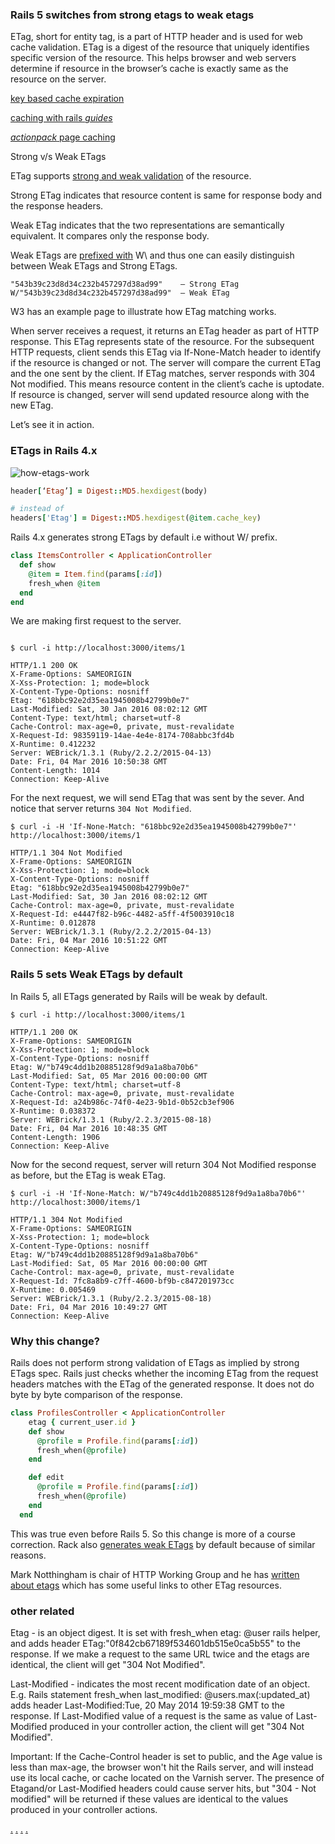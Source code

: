 


### Rails 5 switches from strong etags to weak etags

ETag, short for entity tag, is a part of HTTP header and is used for web cache validation. ETag is a digest of the resource that uniquely identifies specific version of the resource. This helps browser and web servers determine if resource in the browser’s cache is exactly same as the resource on the server.


[key based cache expiration](https://signalvnoise.com/posts/3113-how-key-based-cache-expiration-works)

[caching with rails *guides*](http://edgeguides.rubyonrails.org/caching_with_rails.html)

[*actionpack* page caching](https://github.com/rails/actionpack-page_caching)

Strong v/s Weak ETags

ETag supports [strong and weak validation](https://tools.ietf.org/html/rfc2616#section-13.3.3 ) of the resource.

Strong ETag indicates that resource content is same for response body and the response headers.

Weak ETag indicates that the two representations are semantically equivalent. It compares only the response body.

Weak ETags are [prefixed with](https://github.com/rails/rails/blob/a61bf5f5b63780a3e0b4c2d4339967df82b370de/actionpack/lib/action_dispatch/http/cache.rb#L91-L94) W\ and thus one can easily distinguish between Weak ETags and Strong ETags.

```
"543b39c23d8d34c232b457297d38ad99"    – Strong ETag
W/"543b39c23d8d34c232b457297d38ad99"  – Weak ETag
```

W3 has an example page to illustrate how ETag matching works.

When server receives a request, it returns an ETag header as part of HTTP response. This ETag represents state of the resource. For the subsequent HTTP requests, client sends this ETag via If-None-Match header to identify if the resource is changed or not. The server will compare the current ETag and the one sent by the client. If ETag matches, server responds with 304 Not modified. This means resource content in the client’s cache is uptodate. If resource is changed, server will send updated resource along with the new ETag.

Let’s see it in action.


### ETags in Rails 4.x


![how-etags-work](https://cloud.githubusercontent.com/assets/83296/15085097/1a90c3fe-13a6-11e6-9616-6fb658719f32.png)

```ruby
header[‘Etag’] = Digest::MD5.hexdigest(body)

# instead of
headers['Etag'] = Digest::MD5.hexdigest(@item.cache_key)
```


Rails 4.x generates strong ETags by default i.e without W/ prefix.

```ruby
class ItemsController < ApplicationController
  def show
    @item = Item.find(params[:id])
    fresh_when @item
  end
end
```
We are making first request to the server.

```

$ curl -i http://localhost:3000/items/1

HTTP/1.1 200 OK
X-Frame-Options: SAMEORIGIN
X-Xss-Protection: 1; mode=block
X-Content-Type-Options: nosniff
Etag: "618bbc92e2d35ea1945008b42799b0e7"
Last-Modified: Sat, 30 Jan 2016 08:02:12 GMT
Content-Type: text/html; charset=utf-8
Cache-Control: max-age=0, private, must-revalidate
X-Request-Id: 98359119-14ae-4e4e-8174-708abbc3fd4b
X-Runtime: 0.412232
Server: WEBrick/1.3.1 (Ruby/2.2.2/2015-04-13)
Date: Fri, 04 Mar 2016 10:50:38 GMT
Content-Length: 1014
Connection: Keep-Alive

```

For the next request, we will send ETag that was sent by the sever. And notice that server returns `304 Not Modified`.

```
$ curl -i -H 'If-None-Match: "618bbc92e2d35ea1945008b42799b0e7"' http://localhost:3000/items/1

HTTP/1.1 304 Not Modified
X-Frame-Options: SAMEORIGIN
X-Xss-Protection: 1; mode=block
X-Content-Type-Options: nosniff
Etag: "618bbc92e2d35ea1945008b42799b0e7"
Last-Modified: Sat, 30 Jan 2016 08:02:12 GMT
Cache-Control: max-age=0, private, must-revalidate
X-Request-Id: e4447f82-b96c-4482-a5ff-4f5003910c18
X-Runtime: 0.012878
Server: WEBrick/1.3.1 (Ruby/2.2.2/2015-04-13)
Date: Fri, 04 Mar 2016 10:51:22 GMT
Connection: Keep-Alive
```


### Rails 5 sets Weak ETags by default

In Rails 5, all ETags generated by Rails will be weak by default.


```
$ curl -i http://localhost:3000/items/1

HTTP/1.1 200 OK
X-Frame-Options: SAMEORIGIN
X-Xss-Protection: 1; mode=block
X-Content-Type-Options: nosniff
Etag: W/"b749c4dd1b20885128f9d9a1a8ba70b6"
Last-Modified: Sat, 05 Mar 2016 00:00:00 GMT
Content-Type: text/html; charset=utf-8
Cache-Control: max-age=0, private, must-revalidate
X-Request-Id: a24b986c-74f0-4e23-9b1d-0b52cb3ef906
X-Runtime: 0.038372
Server: WEBrick/1.3.1 (Ruby/2.2.3/2015-08-18)
Date: Fri, 04 Mar 2016 10:48:35 GMT
Content-Length: 1906
Connection: Keep-Alive

```


Now for the second request, server will return 304 Not Modified response as before, but the ETag is weak ETag.


```
$ curl -i -H 'If-None-Match: W/"b749c4dd1b20885128f9d9a1a8ba70b6"' http://localhost:3000/items/1

HTTP/1.1 304 Not Modified
X-Frame-Options: SAMEORIGIN
X-Xss-Protection: 1; mode=block
X-Content-Type-Options: nosniff
Etag: W/"b749c4dd1b20885128f9d9a1a8ba70b6"
Last-Modified: Sat, 05 Mar 2016 00:00:00 GMT
Cache-Control: max-age=0, private, must-revalidate
X-Request-Id: 7fc8a8b9-c7ff-4600-bf9b-c847201973cc
X-Runtime: 0.005469
Server: WEBrick/1.3.1 (Ruby/2.2.3/2015-08-18)
Date: Fri, 04 Mar 2016 10:49:27 GMT
Connection: Keep-Alive
```




### Why this change?

Rails does not perform strong validation of ETags as implied by strong ETags spec. Rails just checks whether the incoming ETag from the request headers matches with the ETag of the generated response. It does not do byte by byte comparison of the response.

```ruby
class ProfilesController < ApplicationController
    etag { current_user.id }
    def show
      @profile = Profile.find(params[:id])
      fresh_when(@profile)
    end

    def edit
      @profile = Profile.find(params[:id])
      fresh_when(@profile)
    end 
  end
```  



This was true even before Rails 5. So this change is more of a course correction. Rack also [generates weak ETags](https://github.com/rack/rack/issues/681) by default because of similar reasons.

Mark Notthingham is chair of HTTP Working Group and he has [written about etags](https://www.mnot.net/blog/2007/08/07/etags) which has some useful links to other ETag resources.



### other related


Etag - is an object digest. It is set with fresh_when etag: @user rails helper, and adds header ETag:"0f842cb67189f534601db515e0ca5b55" to the response. If we make a request to the same URL twice and the etags are identical, the client will get "304 Not Modified".

Last-Modified - indicates the most recent modification date of an object. E.g. Rails statement fresh_when last_modified: @users.max(:updated_at) adds header Last-Modified:Tue, 20 May 2014 19:59:38 GMT to the response. If Last-Modified value of a request is the same as value of Last-Modified produced in your controller action, the client will get "304 Not Modified".

Important: If the Cache-Control header is set to public, and the Age value is less than max-age, the browser won't hit the Rails server, and will instead use its local cache, or cache located on the Varnish server. The presence of Etagand/or Last-Modified headers could cause server hits, but "304 - Not modified" will be returned if these values are identical to the values produced in your controller actions.



[.](http://www.bootyard.com/programming/etags-in-rails-4.html)
[.](http://blog.remarkablelabs.com/2012/12/russian-doll-caching-cache-digests-rails-4-countdown-to-2013)
[.](https://www.slatestudio.com/blog/p/caching-in-rails-4-applications)
[.](https://devcenter.heroku.com/articles/caching-strategies)
